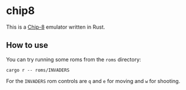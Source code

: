 # chip8
This is a [Chip-8](http://devernay.free.fr/hacks/chip8/C8TECH10.HTM#1.0) emulator written in Rust.

## How to use
You can try running some roms from the `roms` directory:
```
cargo r -- roms/INVADERS
```
For the `INVADERS` rom controls are `q` and `e` for moving and `w` for shooting.
